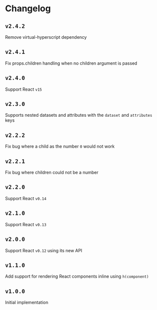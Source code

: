 # Changelog

## `v2.4.2`

Remove virtual-hyperscript dependency

## `v2.4.1`

Fix props.children handling when no children argument is passed

## `v2.4.0`

Support React `v15`

## `v2.3.0`

Supports nested datasets and attributes with the `dataset` and `attributes` keys

## `v2.2.2`

Fix bug where a child as the number `0` would not work

## `v2.2.1`

Fix bug where children could not be a number

## `v2.2.0`

Support React `v0.14`

## `v2.1.0`

Support React `v0.13`

## `v2.0.0`

Support React `v0.12` using its new API

## `v1.1.0`

Add support for rendering React components inline using `h(component)`

## `v1.0.0`

Initial implementation
